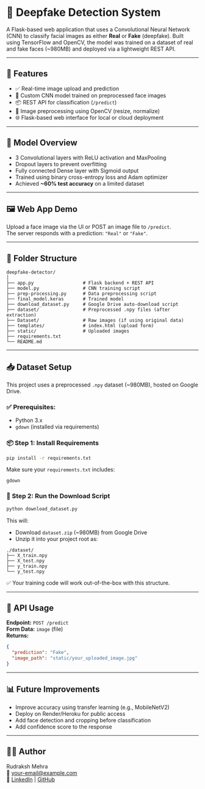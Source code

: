 
# 🧠 Deepfake Detection System

A Flask-based web application that uses a Convolutional Neural Network (CNN) to classify facial images as either **Real** or **Fake** (deepfake). Built using TensorFlow and OpenCV, the model was trained on a dataset of real and fake faces (~980MB) and deployed via a lightweight REST API.

---

## 🚀 Features

- ✅ Real-time image upload and prediction
- 🧠 Custom CNN model trained on preprocessed face images
- 📦 REST API for classification (`/predict`)
- 📸 Image preprocessing using OpenCV (resize, normalize)
- 🌐 Flask-based web interface for local or cloud deployment

---

## 🧠 Model Overview

- 3 Convolutional layers with ReLU activation and MaxPooling
- Dropout layers to prevent overfitting
- Fully connected Dense layer with Sigmoid output
- Trained using binary cross-entropy loss and Adam optimizer
- Achieved **~60% test accuracy** on a limited dataset

---

## 🖼️ Web App Demo

Upload a face image via the UI or POST an image file to `/predict`.  
The server responds with a prediction: `"Real"` or `"Fake"`.

---

## 📁 Folder Structure

```
deepfake-detector/
│
├── app.py                  # Flask backend + REST API
├── model.py                # CNN training script
├── prep-processing.py      # Data preprocessing script
├── final_model.keras       # Trained model
├── download_dataset.py     # Google Drive auto-download script
├── dataset/                # Preprocessed .npy files (after extraction)
├── Dataset/                # Raw images (if using original data)
├── templates/              # index.html (upload form)
├── static/                 # Uploaded images
├── requirements.txt
└── README.md
```

---

## 📥 Dataset Setup

This project uses a preprocessed `.npy` dataset (~980MB), hosted on Google Drive.

### ✅ Prerequisites:
- Python 3.x
- `gdown` (installed via requirements)

### 📦 Step 1: Install Requirements
```bash
pip install -r requirements.txt
```

Make sure your `requirements.txt` includes:
```
gdown
```

### 🚀 Step 2: Run the Download Script
```bash
python download_dataset.py
```

This will:
- Download `dataset.zip` (~980MB) from Google Drive
- Unzip it into your project root as:
```
./dataset/
├── X_train.npy
├── X_test.npy
├── y_train.npy
└── y_test.npy
```

✅ Your training code will work out-of-the-box with this structure.

---

## 🔗 API Usage

**Endpoint:** `POST /predict`  
**Form Data:** `image` (file)  
**Returns:**
```json
{
  "prediction": "Fake",
  "image_path": "static/your_uploaded_image.jpg"
}
```

---

## 📊 Future Improvements

- Improve accuracy using transfer learning (e.g., MobileNetV2)
- Deploy on Render/Heroku for public access
- Add face detection and cropping before classification
- Add confidence score to the response

---

## 👨‍💻 Author

Rudraksh Mehra  
📧 your-email@example.com  
🔗 [LinkedIn](https://linkedin.com/in/yourprofile) | [GitHub](https://github.com/yourusername)
